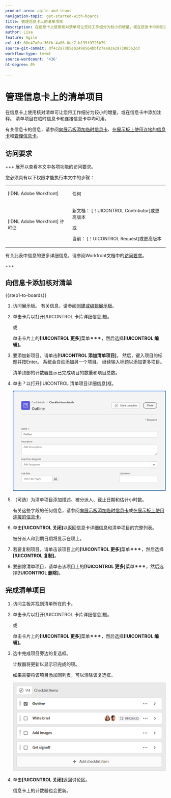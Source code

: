 ```yaml
---
product-area: agile-and-teams
navigation-topic: get-started-with-boards
title: 管理信息卡上的清单项目
description: 在信息卡上使用核对清单可让您将工作细分为较小的增量，或在信息卡中添加注释。 清单项目在临时信息卡和连接信息卡中均可用。
author: Lisa
feature: Agile
exl-id: 60e47a0a-36fb-4a86-8ec7-b135f9725b79
source-git-commit: df4c2a73b5eb2498564bbf27aa92a297388562cd
workflow-type: tm+mt
source-wordcount: '436'
ht-degree: 0%

---
```


# 管理信息卡上的清单项目

在信息卡上使用核对清单可让您将工作细分为较小的增量，或在信息卡中添加注释。 清单项目在临时信息卡和连接信息卡中均可用。

有关信息卡的信息，请参阅[向展示板添加临时信息卡](/help/quicksilver/agile/get-started-with-boards/add-card-to-board.md)、[在展示板上使用连接的信息卡](/help/quicksilver/agile/get-started-with-boards/connected-cards.md)和[管理信息卡](/help/quicksilver/agile/get-started-with-boards/move-board-items.md)。

## 访问要求

+++ 展开以查看本文中各项功能的访问要求。

您必须具有以下权限才能执行本文中的步骤：

<table style="table-layout:auto"> 
 <col> 
 <col> 
 <tbody> 
  <tr> 
   <td role="rowheader">[!DNL Adobe Workfront]</td> 
   <td> <p>任何</p> </td> 
  </tr> 
  <tr> 
   <td role="rowheader">[!DNL Adobe Workfront] 许可证</td> 
   <td> 
   <p>新文档： [！UICONTROL Contributor]或更高版本</p> 
   <p>或</p>
   <p>当前： [！UICONTROL Request]或更高版本</p>
   </td> 
  </tr> 
 </tbody> 
</table>

有关此表中信息的更多详细信息，请参阅Workfront文档中的[访问要求](/help/quicksilver/administration-and-setup/add-users/access-levels-and-object-permissions/access-level-requirements-in-documentation.md)。

+++

## 向信息卡添加核对清单

{{step1-to-boards}}

1. 访问展示板。 有关信息，请参阅[创建或编辑展示板](../../agile/get-started-with-boards/create-edit-board.md)。
1. 单击卡片以打开[!UICONTROL 卡片详细信息]框。

   或

   单击卡片上的&#x200B;**[!UICONTROL 更多]**&#x200B;菜单![更多菜单](assets/more-icon-spectrum.png)，然后选择&#x200B;**[!UICONTROL 编辑]**。

1. 要添加新项目，请单击&#x200B;**[!UICONTROL 添加清单项目]**。 然后，键入项目的标题并按Enter。 系统会自动添加另一个项目。 继续输入标题以添加更多项目。

   清单顶部的计数器显示已完成项目的数量和项目总数。

1. 单击![详细信息图标](assets/checklist-chevron.png)以打开[!UICONTROL 清单项目详细信息]框。

   ![清单项目详细信息框](assets/checklist-item-details.png)

1. （可选）为清单项目添加描述、被分派人、截止日期和估计小时数。

   有关这些字段的任何信息，请参阅[向展示板添加临时信息卡](/help/quicksilver/agile/get-started-with-boards/add-card-to-board.md)或[在展示板上使用连接的信息卡](/help/quicksilver/agile/get-started-with-boards/connected-cards.md)。

1. 单击&#x200B;**[!UICONTROL 关闭]**&#x200B;以返回信息卡详细信息和清单项目的完整列表。

   被分派人和到期日期将显示在项上。

1. 若要复制项目，请单击该项目上的&#x200B;**[!UICONTROL 更多]**&#x200B;菜单![更多菜单](assets/more-icon-spectrum.png)，然后选择&#x200B;**[!UICONTROL 复制]**。
1. 要删除清单项目，请单击该项目上的&#x200B;**[!UICONTROL 更多]**&#x200B;菜单![更多](assets/more-icon-spectrum.png)，然后选择&#x200B;**[!UICONTROL 删除]**。

## 完成清单项目

1. 访问主板并找到清单所在的卡。
1. 单击卡片以打开[!UICONTROL 卡片详细信息]框。

   或

   单击卡片上的&#x200B;**[!UICONTROL 更多]**&#x200B;菜单![更多菜单](assets/more-icon-spectrum.png)，然后选择&#x200B;**[!UICONTROL 编辑]**。

1. 选中完成项目旁边的复选框。

   计数器将更新以显示已完成的项。

   如果需要将该项目添加回列表，可以清除该复选框。

   ![已完成清单项目](assets/checklist-items-with-chevron.png)

1. 单击&#x200B;**[!UICONTROL 关闭]**&#x200B;返回讨论区。

   信息卡上的计数器也会更新。
